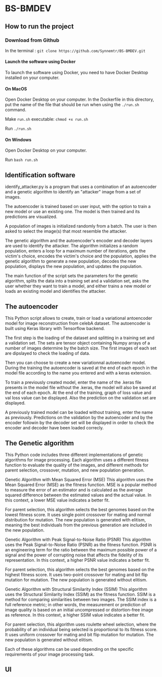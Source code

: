 # BS-BMDEV

## How to run the project

### Download from Github

In the terminal : `git clone https://github.com/Synnemtr/BS-BMDEV.git`


#### Launch the software using Docker

To launch the software using Docker, you need to have Docker Desktop installed on your computer.

#### On MacOS


Open Docker Desktop on your computer. In the Dockerfile in this directory, put the name of the file that should be run when using the `./run.sh` command.

Make `run.sh` executable: `chmod +x run.sh`

Run `./run.sh`

#### On Windows

Open Docker Desktop on your computer.

Run `bash run.sh`

## Identification software
identify_attacker.py is a program that uses a combination of an autoencoder and a genetic algorithm to identify an "attacker" image from a set of images.

The autoencoder is trained based on user input, with the option to train a new model or use an existing one. The model is then trained and its predictions are visualized.

A population of images is initialized randomly from a batch. The user is then asked to select the image(s) that most resemble the attacker.

The genetic algorithm and the autoencoder's encoder and decoder layers are used to identify the attacker. The algorithm initializes a random population, enters a loop for a maximum number of iterations, gets the victim's choice, encodes the victim's choice and the population, applies the genetic algorithm to generate a new population, decodes the new population, displays the new population, and updates the population.

The main function of the script sets the parameters for the genetic algorithm, splits the data into a training set and a validation set, asks the user whether they want to train a model, and either trains a new model or loads an existing model and identifies the attacker.


## The autoencoder
This Python script allows to create, train or load a variational antoencoder model for image reconstruction from celebA dataset. The autoencoder is built using Keras library with Tensorflow backend.

The first step is the loading of the dataset and splitting in a training set and a validation set. The sets are tensor object containing Numpy arrays of a number of images determine by the batch size. The first images of each set are dipslayed to check the loading of data.

Then you can choose to create a new variationnal autoencoder model. During the training the autoencoder is saved at the end of each epoch in the model file according to the name you entered and with a keras extension.

To train a previously created model, enter the name of the .keras file presents in the model file without the .keras, the model will also be saved at the end of each epoch.
At the end of the training, graph of loss value and val loss value can be displayed. Also the prediction on the validation set are displayed.

A previously trained model can be loaded without training, enter the name as previously. Predictions on the validation by the autoencoder and by the encoder followin by the decoder set will be displayed in order to check the encoder and decoder have been loaded correcly. 


## The Genetic algorithm 
This Python code includes three different implementations of genetic algorithms for image processing. Each algorithm uses a different fitness function to evaluate the quality of the images, and different methods for parent selection, crossover, mutation, and new population generation.

Genetic Algorithm with Mean Squared Error (MSE)
This algorithm uses the Mean Squared Error (MSE) as the fitness function. MSE is a popular method to measure the error of an estimator and is calculated as the average squared difference between the estimated values and the actual value. In this context, a lower MSE value indicates a better fit.

For parent selection, this algorithm selects the best genomes based on the lowest fitness score. It uses single point crossover for mating and normal distribution for mutation. The new population is generated with elitism, meaning the best individuals from the previous generation are included in the new population.

Genetic Algorithm with Peak Signal-to-Noise Ratio (PSNR)
This algorithm uses the Peak Signal-to-Noise Ratio (PSNR) as the fitness function. PSNR is an engineering term for the ratio between the maximum possible power of a signal and the power of corrupting noise that affects the fidelity of its representation. In this context, a higher PSNR value indicates a better fit.

For parent selection, this algorithm selects the best genomes based on the highest fitness score. It uses two-point crossover for mating and bit flip mutation for mutation. The new population is generated without elitism.

Genetic Algorithm with Structural Similarity Index (SSIM)
This algorithm uses the Structural Similarity Index (SSIM) as the fitness function. SSIM is a method for comparing similarities between two images. The SSIM index is a full reference metric; in other words, the measurement or prediction of image quality is based on an initial uncompressed or distortion-free image as reference. In this context, a higher SSIM value indicates a better fit.

For parent selection, this algorithm uses roulette wheel selection, where the probability of an individual being selected is proportional to its fitness score. It uses uniform crossover for mating and bit flip mutation for mutation. The new population is generated without elitism.

Each of these algorithms can be used depending on the specific requirements of your image processing task.

## UI